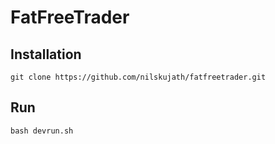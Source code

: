 # FatFreeTrader

## Installation

```shell
git clone https://github.com/nilskujath/fatfreetrader.git
```

## Run

```shell
bash devrun.sh
```
